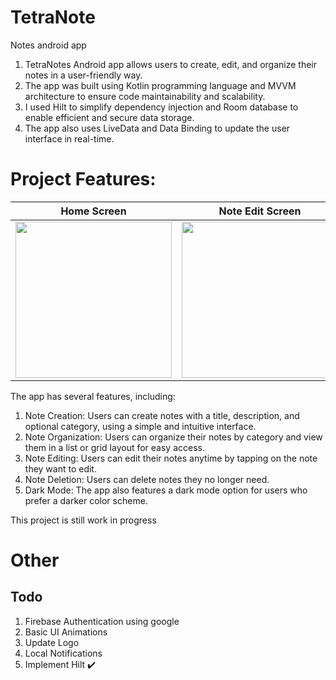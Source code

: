 # TetraNote
Notes android app
1. TetraNotes Android app allows users to create, edit, and organize their notes in a user-friendly way. 
2. The app was built using Kotlin programming language and MVVM architecture to ensure code maintainability and scalability. 
3. I used Hilt to simplify dependency injection and Room database to enable efficient and secure data storage. 
4. The app also uses LiveData and Data Binding to update the user interface in real-time.

# Project Features:

| Home Screen                                                                                                                       | Note Edit Screen                                                                                                                 |
|-----------------------------------------------------------------------------------------------------------------------------------|----------------------------------------------------------------------------------------------------------------------------------|
| <img src = "https://user-images.githubusercontent.com/123537240/225881177-dc83b3a5-49f0-4da7-8c53-8f6582bfbe1c.png" width = 250 > | <img src = "https://user-images.githubusercontent.com/123537240/225881058-b37a8360-d9c0-46b8-8f07-c96650000cc4.png" width = 250> |

The app has several features, including:

1. Note Creation: Users can create notes with a title, description, and optional category, using a simple and intuitive interface.
2. Note Organization: Users can organize their notes by category and view them in a list or grid layout for easy access.
3. Note Editing: Users can edit their notes anytime by tapping on the note they want to edit.
4. Note Deletion: Users can delete notes they no longer need.
5. Dark Mode: The app also features a dark mode option for users who prefer a darker color scheme.

This project is still work in progress

# Other
## Todo
1. Firebase Authentication using google
2. Basic UI Animations
3. Update Logo
4. Local Notifications
5. Implement Hilt :heavy_check_mark:

